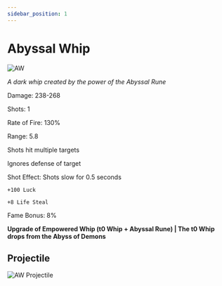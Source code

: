 ```yaml
---
sidebar_position: 1
---
```


# Abyssal Whip

![AW](https://vwiki.valorserver.com/api/item/picture/abyssal%20whip)

<i>A dark whip created by the power of the Abyssal Rune</i>

Damage: 238-268

Shots: 1

Rate of Fire: 130%

Range: 5.8

Shots hit multiple targets

Ignores defense of target

Shot Effect: Shots slow for 0.5 seconds

    +100 Luck
    
    +8 Life Steal
    
Fame Bonus: 8%

**Upgrade of Empowered Whip (t0 Whip + Abyssal Rune) | The t0 Whip drops from the Abyss of Demons**

## Projectile

![AW Projectile](https://cdn.discordapp.com/attachments/953134990428868629/981721591987707955/abyssal.gif)
